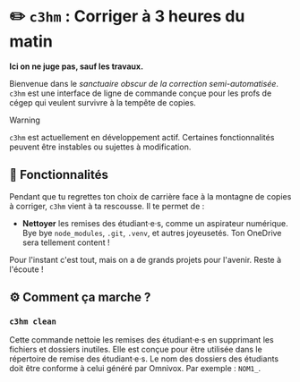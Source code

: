 # ✏️ `c3hm` : Corriger à 3 heures du matin

**Ici on ne juge pas, sauf les travaux.**

Bienvenue dans le *sanctuaire obscur de la correction semi-automatisée*.
`c3hm` est une interface de ligne de commande conçue pour les profs de cégep qui
veulent survivre à la tempête de copies.

> [!WARNING]
> `c3hm` est actuellement en développement actif. Certaines
> fonctionnalités peuvent être instables ou sujettes à modification.

## 🧰 Fonctionnalités

Pendant que tu regrettes ton choix de carrière face à la montagne de
copies à corriger, `c3hm` vient à ta rescousse. Il te permet de :

- **Nettoyer** les remises des étudiant·e·s, comme un aspirateur numérique. Bye bye
  `node_modules`, `.git`, `.venv`, et autres joyeusetés. Ton OneDrive sera tellement content !

Pour l'instant c'est tout, mais on a de grands projets pour l'avenir. Reste à l'écoute !

## ⚙️ Comment ça marche ?

### `c3hm clean`

Cette commande nettoie les remises des étudiant·e·s en supprimant les fichiers et
dossiers inutiles. Elle est conçue pour être utilisée dans le répertoire de remise
des étudiant·e·s. Le nom des dossiers des étudiants doit être conforme à celui généré par
Omnivox.
Par exemple : `NOM1_`.